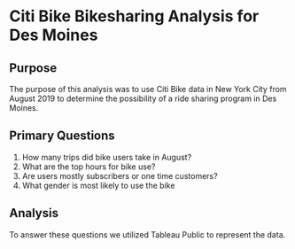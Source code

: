 # Citi Bike Bikesharing Analysis for Des Moines
## Purpose
  The purpose of this analysis was to use Citi Bike data in New York City from August 2019 to determine the possibility of a ride sharing program in Des Moines. 
## Primary Questions
1. How many trips did bike users take in August?
2. What are the top hours for bike use?
3. Are users mostly subscribers or one time customers?
4. What gender is most likely to use the bike

## Analysis
To answer these questions we utilized Tableau Public to represent the data.

